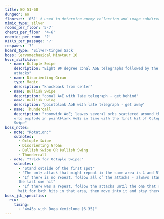 ```yaml
---
title: EO 51-60
dungeon: eo
floorset: '051' # used to determine enemy collection and image subdirectory
mimic_type: silver
rooms_per_floor: '5-7'
chests_per_floor: '4-6'
enemies_per_room: '?'
kills_per_passage: '?'
respawns: '?'
hoard_type: 'Silver-tinged Sack'
boss: Servomechanical Minotaur 16
boss_abilities:
  - name: Octuple Swipe
    description: "Eight 90 degree conal AoE telegraphs followed by the actual
    attacks"
  - name: Disorienting Groan
    type: Magic
    description: "knockback from center"
  - name: Bullish Swipe
    description: "conal AoE with late telegraph - get behind"
  - name: Bullish Swing
    description: "pointblank AoE with late telegraph - get away"
  - name: Thundercall
    description: "roomwide AoE; leaves several orbs scattered around the room;
    orbs explode in pointblank AoEs in time with the first hit of Octuple
    Swipe"
boss_notes:
  - note: "Rotation:"
    subnotes:
      - Octuple Swipe
      - Disorienting Groan
      - Bullish Swipe OR Bullish Swing
      - Thundercall
  - note: "Trick for Octuple Swipe:"
    subnotes:
      - "Stand outside of the first spot"
      - "The only attack that might repeat in the same area is 4 and 5"
      - "If there is no repeat, follow all of the attacks - always stand where
      the last one hit"
      - "If there was a repeat, follow the attacks until the one that repeats.
      Wait for both hits in that area, then move into it and stay there"
boss_job_specifics:
  PLD:
    timing:
      - "4m45s with Doga demiclone (6.35)"
---
```

